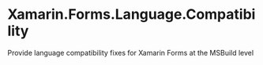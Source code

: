 # Xamarin.Forms.Language.Compatibility
Provide language compatibility fixes for Xamarin Forms at the MSBuild level
